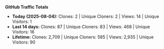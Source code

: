 
**GitHub Traffic Totals**

- **Today (2025-08-04):** Clones: 2 | Unique Cloners: 2 | Views: 14 | Unique Visitors: 1
- **Last 14 days:** Clones: 87 | Unique Cloners: 83 | Views: 468 | Unique Visitors: 16
- **Lifetime:** Clones: 2,709 | Unique Cloners: 585 | Views: 2,935 | Unique Visitors: 90
